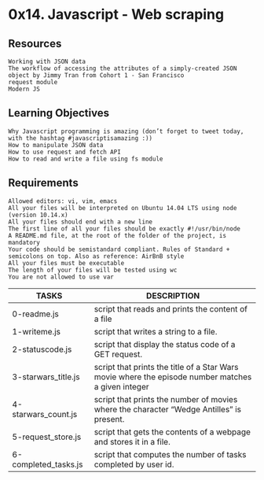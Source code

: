 # 0x14. Javascript - Web scraping

## Resources

    Working with JSON data
    The workflow of accessing the attributes of a simply-created JSON object by Jimmy Tran from Cohort 1 - San Francisco
    request module
    Modern JS

## Learning Objectives

    Why Javascript programming is amazing (don’t forget to tweet today, with the hashtag #javascriptisamazing :))
    How to manipulate JSON data
    How to use request and fetch API
    How to read and write a file using fs module


## Requirements

    Allowed editors: vi, vim, emacs
    All your files will be interpreted on Ubuntu 14.04 LTS using node (version 10.14.x)
    All your files should end with a new line
    The first line of all your files should be exactly #!/usr/bin/node
    A README.md file, at the root of the folder of the project, is mandatory
    Your code should be semistandard compliant. Rules of Standard + semicolons on top. Also as reference: AirBnB style
    All your files must be executable
    The length of your files will be tested using wc
    You are not allowed to use var

| TASKS | DESCRIPTION |
| ----- | ----------- |
| 0-readme.js | script that reads and prints the content of a file |
| 1-writeme.js | script that writes a string to a file. |
| 2-statuscode.js | script that display the status code of a GET request. |
| 3-starwars_title.js | script that prints the title of a Star Wars movie where the episode number matches a given integer |
| 4-starwars_count.js | script that prints the number of movies where the character “Wedge Antilles” is present.|
| 5-request_store.js | script that gets the contents of a webpage and stores it in a file.|
| 6-completed_tasks.js | script that computes the number of tasks completed by user id.|